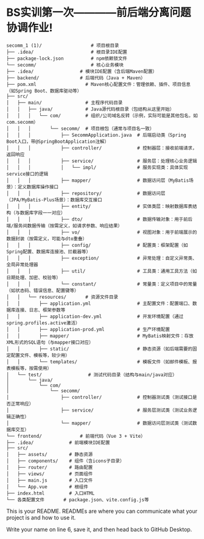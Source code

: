 # BS实训第一次————前后端分离问题协调作业!

    secomm_1 (1)/                  # 项目根目录
    ├── .idea/                     # 根目录IDE配置
    ├── package-lock.json          # npm依赖锁文件
    └── secomm/                    # 核心业务模块
    ├── .idea/                 # 模块IDE配置（含后端Maven配置）
    ├── backend/               # 后端代码（Java + Maven）
    ├── pom.xml                  # Maven核心配置文件：管理依赖、插件、项目信息（如Spring Boot、数据库驱动等）
    ├── src/
    │   ├── main/                # 主程序代码目录
    │   │   ├── java/            # Java源代码根目录（包结构从这里开始）
    │   │   │   └── com/         # 组织/公司域名反转（示例，实际可能是其他包名，如com.secomm）
    │   │   │       └── secomm/  # 项目根包（通常与项目名一致）
    │   │   │           ├── SecommApplication.java  # 后端启动类（Spring Boot入口，带@SpringBootApplication注解）
    │   │   │           ├── controller/             # 控制器层：接收前端请求，返回响应
    │   │   │           ├── service/                # 服务层：处理核心业务逻辑
    │   │   │           │   └── impl/               # 服务实现类：具体实现service接口的逻辑
    │   │   │           ├── mapper/                 # 数据访问层（MyBatis场景）：定义数据库操作接口
    │   │   │           ├── repository/             # 数据访问层（JPA/MyBatis-Plus场景）：数据库交互接口
    │   │   │           ├── entity/                 # 实体类层：映射数据库表结构（与数据库字段一一对应）
    │   │   │           ├── dto/                    # 数据传输对象：用于前后端/服务间数据传输（按需定义，如请求参数、响应结果）
    │   │   │           ├── vo/                     # 视图对象：用于前端展示的数据封装（按需定义，可能与dto重叠）
    │   │   │           ├── config/                 # 配置类：框架配置（如Spring配置、数据库连接池、拦截器等）
    │   │   │           ├── exception/              # 异常处理：自定义异常类、全局异常处理器
    │   │   │           ├── util/                   # 工具类：通用工具方法（如日期处理、加密、校验等）
    │   │   │           └── constant/               # 常量类：定义项目中的常量（如状态码、错误信息、配置键等）
    │   │   └── resources/       # 资源文件目录
    │   │       ├── application.yml                 # 主配置文件：配置端口、数据库连接、日志、框架参数等
    │   │       ├── application-dev.yml             # 开发环境配置（通过spring.profiles.active激活）
    │   │       ├── application-prod.yml            # 生产环境配置
    │   │       ├── mapper/                         # MyBatis映射文件：存放XML形式的SQL语句（与mapper接口对应）
    │   │       ├── static/                         # 静态资源（如后端需要的固定配置文件、模板等，较少用）
    │   │       └── templates/                      # 模板文件（如邮件模板、报表模板等，按需使用）
    │   └── test/                 # 测试代码目录（结构与main/java对应）
    │       └── java/
    │           └── com/
    │               └── secomm/
    │                   ├── controller/             # 控制器测试类（测试接口是否正常响应）
    │                   ├── service/                # 服务层测试类（测试业务逻辑正确性）
    │                   └── mapper/                 # 数据访问层测试类（测试数据库交互）
    └── frontend/              # 前端代码（Vue 3 + Vite）
    ├── .idea/             # 前端模块IDE配置
    ├── src/
    │   ├── assets/        # 静态资源
    │   ├── components/    # 组件（含icons子目录）
    │   ├── router/        # 路由配置
    │   ├── views/         # 页面组件
    │   ├── main.js        # 入口文件
    │   └── App.vue        # 根组件
    ├── index.html         # 入口HTML
    └── 各类配置文件       # package.json、vite.config.js等







This is your README. READMEs are where you can communicate what your project is and how to use it.

Write your name on line 6, save it, and then head back to GitHub Desktop.
